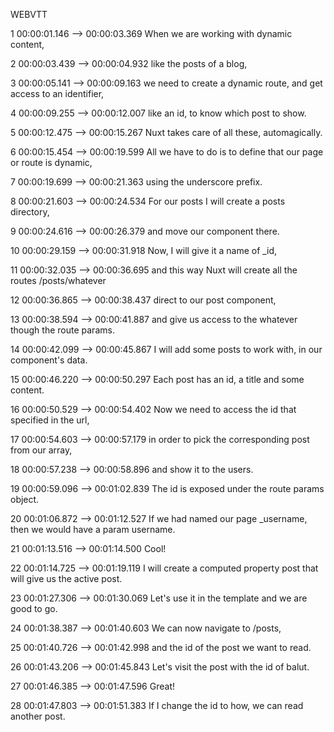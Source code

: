 WEBVTT

1
00:00:01.146 --> 00:00:03.369
When we are working
with dynamic content,

2
00:00:03.439 --> 00:00:04.932
like the posts of a blog,

3
00:00:05.141 --> 00:00:09.163
we need to create a dynamic route,
and get access to an identifier,

4
00:00:09.255 --> 00:00:12.007
like an id,
to know which post to show.

5
00:00:12.475 --> 00:00:15.267
Nuxt takes care
of all these, automagically.

6
00:00:15.454 --> 00:00:19.599
All we have to do is to define
that our page or route is dynamic,

7
00:00:19.699 --> 00:00:21.363
using the underscore prefix.

8
00:00:21.603 --> 00:00:24.534
For our posts
I will create a posts directory,

9
00:00:24.616 --> 00:00:26.379
and move our component there.

10
00:00:29.159 --> 00:00:31.918
Now, I will give it a name of _id,

11
00:00:32.035 --> 00:00:36.695
and this way Nuxt will create
all the routes /posts/whatever

12
00:00:36.865 --> 00:00:38.437
direct to our post component,

13
00:00:38.594 --> 00:00:41.887
and give us access to the whatever
though the route params.

14
00:00:42.099 --> 00:00:45.867
I will add some posts to work with,
in our component's data.

15
00:00:46.220 --> 00:00:50.297
Each post has an id,
a title and some content.

16
00:00:50.529 --> 00:00:54.402
Now we need to access the id
that specified in the url,

17
00:00:54.603 --> 00:00:57.179
in order to pick
the corresponding post from our array,

18
00:00:57.238 --> 00:00:58.896
and show it to the users.

19
00:00:59.096 --> 00:01:02.839
The id is exposed
under the route params object.

20
00:01:06.872 --> 00:01:12.527
If we had named our page _username,
then we would have a param username.

21
00:01:13.516 --> 00:01:14.500
Cool!

22
00:01:14.725 --> 00:01:19.119
I will create a computed property post
that will give us the active post.

23
00:01:27.306 --> 00:01:30.069
Let's use it in the template
and we are good to go.

24
00:01:38.387 --> 00:01:40.603
We can now navigate to /posts,

25
00:01:40.726 --> 00:01:42.998
and the id
of the post we want to read.

26
00:01:43.206 --> 00:01:45.843
Let's visit the post
with the id of balut.

27
00:01:46.385 --> 00:01:47.596
Great!

28
00:01:47.803 --> 00:01:51.383
If I change the id to how,
we can read another post.

